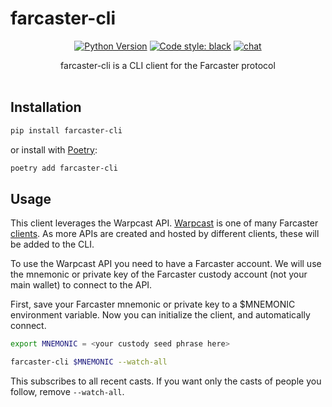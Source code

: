 # farcaster-cli

<div align="center">

[![Python Version](https://img.shields.io/pypi/pyversions/farcaster-cli.svg)](https://pypi.org/project/farcaster-cli/)
[![Code style: black](https://img.shields.io/badge/code%20style-black-000000.svg)](https://github.com/psf/black)
[![chat](https://img.shields.io/badge/chat-telegram-blue)](https://t.me/+aW_ucWeBVUZiNThh)

farcaster-cli is a CLI client for the Farcaster protocol<br></br>

</div>

## Installation

```bash
pip install farcaster-cli
```

or install with [Poetry](https://python-poetry.org/):

```bash
poetry add farcaster-cli
```

## Usage

This client leverages the Warpcast API. [Warpcast](https://warpcast.com/) is one of many Farcaster [clients](https://github.com/a16z/awesome-farcaster#clients). As more APIs are created and hosted by different clients, these will be added to the CLI.

To use the Warpcast API you need to have a Farcaster account. We will use the mnemonic or private key of the Farcaster custody account (not your main wallet) to connect to the API.

First, save your Farcaster mnemonic or private key to a $MNEMONIC environment variable. Now you can initialize the client, and automatically connect.


```bash
export MNEMONIC = <your custody seed phrase here>
```

```bash
farcaster-cli $MNEMONIC --watch-all
```

This subscribes to all recent casts. If you want only the casts of people you follow, remove `--watch-all`.
